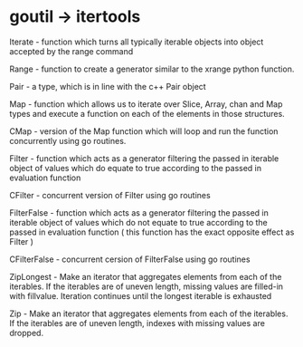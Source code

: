 goutil -> itertools
======

Iterate - function which turns all typically
            iterable objects into object accepted by the range command

Range - function to create a generator
          similar to the xrange python function.

Pair - a type, which is
        in line with the c++ Pair object

Map - function which allows us to iterate over Slice, Array, chan and Map types
      and execute a function on each of the elements in those
      structures.

CMap - version of the Map function
        which will loop and run the function concurrently
        using go routines.

Filter - function which acts as a generator filtering the passed in iterable object of
      values which do equate to true according to the passed in 
      evaluation function

CFilter - concurrent version of Filter using go routines
      
FilterFalse - function which acts as a generator filtering the passed in iterable object of 
      values which do not equate to true according to the passed in evaluation function
      ( this function has the exact opposite effect as Filter )

CFilterFalse - concurrent cersion of FilterFalse using go routines

ZipLongest - Make an iterator that aggregates elements from each of the iterables. If the iterables are of uneven length,       missing values are filled-in with fillvalue. Iteration continues until the longest iterable is exhausted


Zip - Make an iterator that aggregates elements from each of the iterables. If the iterables are of uneven length, indexes with missing values are dropped.
